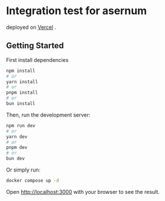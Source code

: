 # Integration test for asernum

deployed on [Vercel](https://test-asernum.vercel.app/) .


## Getting Started

First install dependencies

```bash 
npm install
# or
yarn install
# or
pnpm install
# or
bun install
```

Then, run the development server:

```bash
npm run dev
# or
yarn dev
# or
pnpm dev
# or
bun dev
```
Or simply run:

```bash
docker compose up -d
```


Open [http://localhost:3000](http://localhost:3000) with your browser to see the result.

